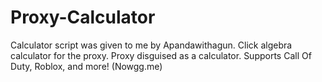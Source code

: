 # Proxy-Calculator
Calculator script was given to me by Apandawithagun. Click algebra calculator for the proxy.
Proxy disguised as a calculator. Supports Call Of Duty, Roblox, and more! (Nowgg.me)
